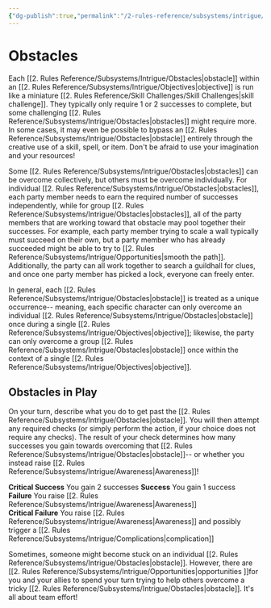 ```yaml
---
{"dg-publish":true,"permalink":"/2-rules-reference/subsystems/intrigue/obstacles/","noteIcon":""}
---
```


# Obstacles

Each [[2. Rules Reference/Subsystems/Intrigue/Obstacles\|obstacle]] within an [[2. Rules Reference/Subsystems/Intrigue/Objectives\|objective]] is run like a miniature [[2. Rules Reference/Skill Challenges/Skill Challenges\|skill challenge]]. They typically only require 1 or 2 successes to complete, but some challenging [[2. Rules Reference/Subsystems/Intrigue/Obstacles\|obstacles]] might require more. In some cases, it may even be possible to bypass an [[2. Rules Reference/Subsystems/Intrigue/Obstacles\|obstacle]] entirely through the creative use of a skill, spell, or item. Don't be afraid to use your imagination and your resources!

Some [[2. Rules Reference/Subsystems/Intrigue/Obstacles\|obstacles]] can be overcome collectively, but others must be overcome individually. For individual [[2. Rules Reference/Subsystems/Intrigue/Obstacles\|obstacles]], each party member needs to earn the required number of successes independently, while for group [[2. Rules Reference/Subsystems/Intrigue/Obstacles\|obstacles]], all of the party members that are working toward that obstacle may pool together their successes. For example, each party member trying to scale a wall typically must succeed on their own, but a party member who has already succeeded might be able to try to [[2. Rules Reference/Subsystems/Intrigue/Opportunities\|smooth the path]]. Additionally, the party can all work together to search a guildhall for clues, and once one party member has picked a lock, everyone can freely enter. 

In general, each [[2. Rules Reference/Subsystems/Intrigue/Obstacles\|obstacle]] is treated as a unique occurrence-- meaning, each specific character can only overcome an individual [[2. Rules Reference/Subsystems/Intrigue/Obstacles\|obstacle]]  once during a single [[2. Rules Reference/Subsystems/Intrigue/Objectives\|objective]]; likewise, the party can only overcome a group [[2. Rules Reference/Subsystems/Intrigue/Obstacles\|obstacle]] once within the context of a single [[2. Rules Reference/Subsystems/Intrigue/Objectives\|objective]]. 

## Obstacles in Play  

On your turn, describe what you do to get past the [[2. Rules Reference/Subsystems/Intrigue/Obstacles\|obstacle]]. You will then attempt any required checks (or simply perform the action, if your choice does not require any checks). The result of your check determines how many successes you gain towards overcoming that [[2. Rules Reference/Subsystems/Intrigue/Obstacles\|obstacle]]-- or whether you instead raise [[2. Rules Reference/Subsystems/Intrigue/Awareness\|Awareness]]!

**Critical Success** You gain 2 successes 
**Success** You gain 1 success  
**Failure** You raise [[2. Rules Reference/Subsystems/Intrigue/Awareness\|Awareness]]  
**Critical Failure** You raise [[2. Rules Reference/Subsystems/Intrigue/Awareness\|Awareness]] and possibly trigger a [[2. Rules Reference/Subsystems/Intrigue/Complications\|complication]]

Sometimes, someone might become stuck on an individual [[2. Rules Reference/Subsystems/Intrigue/Obstacles\|obstacle]]. However, there are [[2. Rules Reference/Subsystems/Intrigue/Opportunities\|opportunities ]]for you and your allies to spend your turn trying to help others overcome a tricky [[2. Rules Reference/Subsystems/Intrigue/Obstacles\|obstacle]]. It's all about team effort! 

